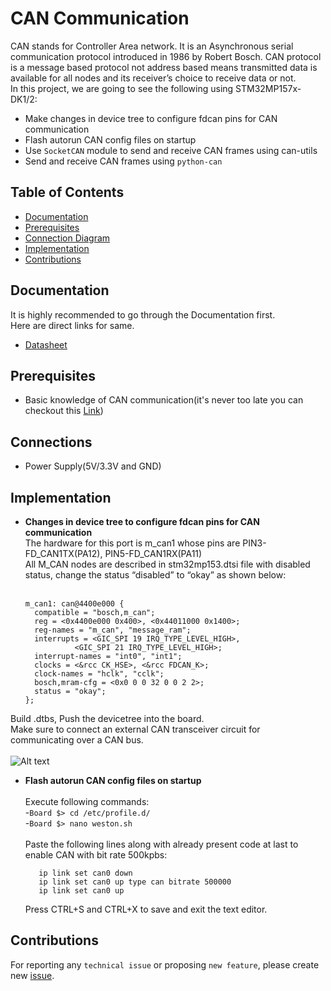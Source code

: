 # CAN Communication
CAN  stands for Controller Area network. It is an Asynchronous serial communication protocol introduced in 1986 by Robert Bosch.
CAN protocol is a message based protocol not address based means transmitted data is available for all nodes and its receiver’s choice to receive data or not.<br>
In this project, we are going to see the following using STM32MP157x-DK1/2:
* Make changes in device tree to configure fdcan pins for CAN communication
* Flash autorun CAN config files on startup
* Use ```SocketCAN```  module to send and receive CAN frames using can-utils
* Send and receive CAN frames using ```python-can``` 

## Table of Contents
* [Documentation](/can/README.md#documentation)
* [Prerequisites](/can/README.md#prerequisites)
* [Connection Diagram](/can/README.md#connections)
* [Implementation](/can/README.md#implementation)
* [Contributions](/can/README.md#contributions)

## Documentation
It is highly recommended to go through the Documentation first.<br>
Here are direct links for same.<br>
* [Datasheet](https://www.quectel.com/ProductDownload/EC200T.zip) 
## Prerequisites
* Basic knowledge of CAN communication(it's never too late you can checkout this [Link](https://embedclogic.com/can-protocol/))  
## Connections
* Power Supply(5V/3.3V and GND)
## Implementation
* <b>Changes in device tree to configure fdcan pins for CAN communication</b><br>
   The hardware for this port is m_can1 whose pins are PIN3-FD_CAN1TX(PA12), PIN5-FD_CAN1RX(PA11)<br>
   All M_CAN nodes are described in stm32mp153.dtsi file with disabled status, change the status “disabled” to “okay” as shown below:<br><br>
   ```
   m_can1: can@4400e000 {
     compatible = "bosch,m_can";                       
     reg = <0x4400e000 0x400>, <0x44011000 0x1400>;   
     reg-names = "m_can", "message_ram";
     interrupts = <GIC_SPI 19 IRQ_TYPE_LEVEL_HIGH>,
              <GIC_SPI 21 IRQ_TYPE_LEVEL_HIGH>;
     interrupt-names = "int0", "int1";
     clocks = <&rcc CK_HSE>, <&rcc FDCAN_K>;
     clock-names = "hclk", "cclk";
     bosch,mram-cfg = <0x0 0 0 32 0 0 2 2>;
     status = "okay";
   };
 
 Build .dtbs, Push the devicetree into the board.<br>
 Make sure to connect an external CAN transceiver circuit for communicating over a CAN bus.<br><br>
![Alt text](https://github.com/electrongonewild/Playing-with-STM32MP157-Discovery-Kit/blob/main/Images/CANOverview.PNG?raw=true "Title")
* <b>Flash autorun CAN config files on startup</b><br><br>
   Execute following commands:<br>
   -```Board $> cd /etc/profile.d/```<br>
   -```Board $> nano weston.sh```<br><br>
   Paste the following lines along with already present code at last to enable CAN with bit rate 500kpbs:<br>
   ```
      ip link set can0 down
      ip link set can0 up type can bitrate 500000
      ip link set can0 up
   ```
   Press CTRL+S and CTRL+X to save and exit the text editor.<br>
   

## Contributions

For reporting any ```technical issue``` or proposing ```new feature```, please create new [issue](https://docs.github.com/en/issues/tracking-your-work-with-issues/creating-an-issue).


